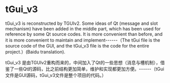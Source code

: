 # tGui_v3
tGui_v3 is reconstructed by TGUIv2. Some ideas of Qt (message and slot mechanism) have been added in the middle part, which has been used for reference by some Qt source codes. It is more convenient than before, and it is more convenient to maintain and implement------（The tGui file is the source code of the GUI, and the tGui_v3 file is the code for the entire project.）(Baidu translation).

tGui_v3 是由TGUIv2重构而来的，中间加入了Qt的一些思想（消息与槽机制），借鉴了一些Qt的源码，比之前结构更加简单，维护和实现都更加方便。------（tGui文件是GUI源码，tGui_v3文件是整个项目的代码。）